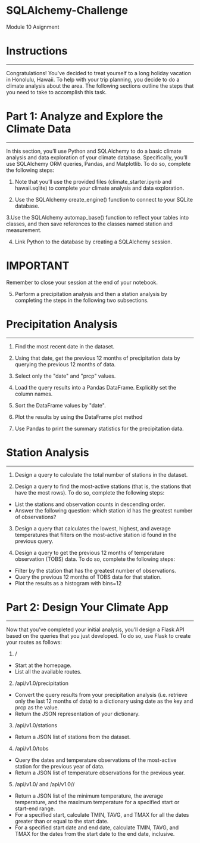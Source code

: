 # SQLAlchemy-Challenge
Module 10 Asignment

# Instructions
-----------------------------------------------------------------------
Congratulations! You've decided to treat yourself to a long holiday vacation in Honolulu, Hawaii. To help with your trip planning, you decide to do a climate analysis about the area. The following sections outline the steps that you need to take to accomplish this task.

# Part 1: Analyze and Explore the Climate Data
--------------------------------------------------------------------------
In this section, you’ll use Python and SQLAlchemy to do a basic climate analysis and data exploration of your climate database. Specifically, you’ll use SQLAlchemy ORM queries, Pandas, and Matplotlib. To do so, complete the following steps:

1. Note that you’ll use the provided files (climate_starter.ipynb and hawaii.sqlite) to complete your climate analysis and data exploration.

2. Use the SQLAlchemy create_engine() function to connect to your SQLite database.

3.Use the SQLAlchemy automap_base() function to reflect your tables into classes, and then save references to the classes named station and measurement.

4. Link Python to the database by creating a SQLAlchemy session.

# IMPORTANT

Remember to close your session at the end of your notebook.

5. Perform a precipitation analysis and then a station analysis by completing the steps in the following two subsections.

# Precipitation Analysis
-----------------------------------------------------------------------------------
1. Find the most recent date in the dataset.

2. Using that date, get the previous 12 months of precipitation data by querying the previous 12 months of data.

3. Select only the "date" and "prcp" values.

4. Load the query results into a Pandas DataFrame. Explicitly set the column names.

5. Sort the DataFrame values by "date".

6. Plot the results by using the DataFrame plot method

7. Use Pandas to print the summary statistics for the precipitation data.

# Station Analysis
-------------------------------------------------------------------------------------------
1. Design a query to calculate the total number of stations in the dataset.

2. Design a query to find the most-active stations (that is, the stations that have the most rows). To do so, complete the following steps:

* List the stations and observation counts in descending order.
* Answer the following question: which station id has the greatest number of observations?

3. Design a query that calculates the lowest, highest, and average temperatures that filters on the most-active station id found in the previous query.

4. Design a query to get the previous 12 months of temperature observation (TOBS) data. To do so, complete the following steps:

* Filter by the station that has the greatest number of observations.
* Query the previous 12 months of TOBS data for that station.
* Plot the results as a histogram with bins=12

# Part 2: Design Your Climate App
----------------------------------------------------------------------------------------------------------------------------------
Now that you’ve completed your initial analysis, you’ll design a Flask API based on the queries that you just developed. To do so, use Flask to create your routes as follows:

1. /
   
* Start at the homepage.
* List all the available routes.

2. /api/v1.0/precipitation
   
* Convert the query results from your precipitation analysis (i.e. retrieve only the last 12 months of data) to a dictionary using date as the key and prcp as the value.
* Return the JSON representation of your dictionary.

3. /api/v1.0/stations
   
* Return a JSON list of stations from the dataset.

4. /api/v1.0/tobs
   
* Query the dates and temperature observations of the most-active station for the previous year of data.
* Return a JSON list of temperature observations for the previous year.

5. /api/v1.0/<start> and /api/v1.0/<start>/<end>

* Return a JSON list of the minimum temperature, the average temperature, and the maximum temperature for a specified start or start-end range.
* For a specified start, calculate TMIN, TAVG, and TMAX for all the dates greater than or equal to the start date.
* For a specified start date and end date, calculate TMIN, TAVG, and TMAX for the dates from the start date to the end date, inclusive.
